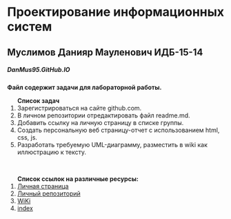 # Проектирование информационных систем
## Муслимов Данияр Мауленович ИДБ-15-14
##### DanMus95.GitHub.IO
**Файл содержит задачи для лабораторной работы.**<br>
<ol><strong>Список задач</strong><br>   
<li>Зарегистрироваться на сайте github.com.<br>
<li>В личном репозитории отредактировать файл readme.md.<br>
<li>Добавить ссылку на личную страницу в списке группы.<br>
<li>Создать персональную веб страницу-отчет с использованием html, css, js.<br>
<li>Разработать требуемую UML-диаграмму, разместить в wiki как иллюстрацию к тексту.</ol><br>
<ol><strong>Список ссылок на различные ресурсы:</strong><br>
<li><a href="https://github.com/DanMus95">Личная страница</a><br>
<li><a href="https://github.com/DanMus95/DanMus95.github.io">Личный репозиторий</a><br>
<li><a href="https://github.com/DanMus95/DanMus95.github.io/wiki">WiKi</a><br>
<li><a href="https://DanMus95.github.io/index.html ">index</a></ol><br>
